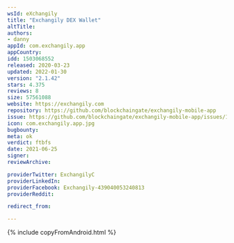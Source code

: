 ```yaml
---
wsId: eXchangily
title: "Exchangily DEX Wallet"
altTitle: 
authors:
- danny
appId: com.exchangily.app
appCountry: 
idd: 1503068552
released: 2020-03-23
updated: 2022-01-30
version: "2.1.42"
stars: 4.375
reviews: 8
size: 57561088
website: https://exchangily.com
repository: https://github.com/blockchaingate/exchangily-mobile-app
issue: https://github.com/blockchaingate/exchangily-mobile-app/issues/1
icon: com.exchangily.app.jpg
bugbounty: 
meta: ok
verdict: ftbfs
date: 2021-06-25
signer: 
reviewArchive:

providerTwitter: ExchangilyC
providerLinkedIn: 
providerFacebook: Exchangily-439040053240813
providerReddit: 

redirect_from:

---
```


{% include copyFromAndroid.html %}
